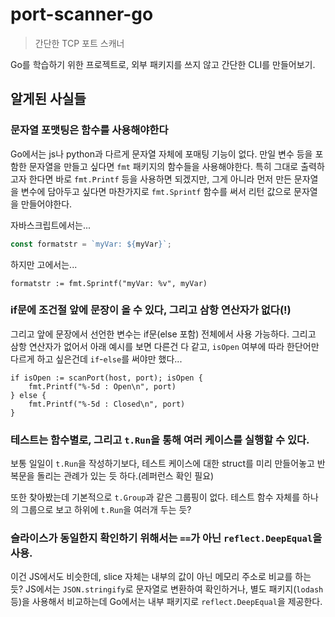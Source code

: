 # port-scanner-go

> 간단한 TCP 포트 스캐너

Go를 학습하기 위한 프로젝트로, 외부 패키지를 쓰지 않고 간단한 CLI를 만들어보기.

## 알게된 사실들

### 문자열 포맷팅은 함수를 사용해야한다

Go에서는 js나 python과 다르게 문자열 자체에 포매팅 기능이 없다. 만일 변수 등을 포함한 문자열을 만들고 싶다면 `fmt` 패키지의 함수들을 사용해야한다. 특히 그대로 출력하고자 한다면 바로 `fmt.Printf` 등을 사용하면 되겠지만, 그게 아니라 먼저 만든 문자열을 변수에 담아두고 싶다면 마찬가지로 `fmt.Sprintf` 함수를 써서 리턴 값으로 문자열을 만들어야한다.

자바스크립트에서는...
```ts
const formatstr = `myVar: ${myVar}`;
```

하지만 고에서는...
```golang
formatstr := fmt.Sprintf("myVar: %v", myVar)
```

### if문에 조건절 앞에 문장이 올 수 있다, 그리고 삼항 연산자가 없다(!)

그리고 앞에 문장에서 선언한 변수는 if문(else 포함) 전체에서 사용 가능하다. 그리고 삼항 연산자가 없어서 아래 예시를 보면 다른건 다 같고, `isOpen` 여부에 따라 한단어만 다르게 하고 싶은건데 `if`-`else`를 써야만 했다...

```golang
if isOpen := scanPort(host, port); isOpen {
    fmt.Printf("%-5d : Open\n", port)
} else {
    fmt.Printf("%-5d : Closed\n", port)
}
```

### 테스트는 함수별로, 그리고 `t.Run`을 통해 여러 케이스를 실행할 수 있다.

보통 일일이 `t.Run`을 작성하기보다, 테스트 케이스에 대한 struct를 미리 만들어놓고 반복문을 돌리는 관례가 있는 듯 하다.(레퍼런스 확인 필요)

또한 찾아봤는데 기본적으로 `t.Group`과 같은 그룹핑이 없다. 테스트 함수 자체를 하나의 그룹으로 보고 하위에 `t.Run`을 여러개 두는 듯?

### 슬라이스가 동일한지 확인하기 위해서는 `==`가 아닌 `reflect.DeepEqual`을 사용.

이건 JS에서도 비슷한데, slice 자체는 내부의 값이 아닌 메모리 주소로 비교를 하는 듯? JS에서는 `JSON.stringify`로 문자열로 변환하여 확인하거나, 별도 패키지(`lodash` 등)을 사용해서 비교하는데 Go에서는 내부 패키지로 `reflect.DeepEqual`을 제공한다.

